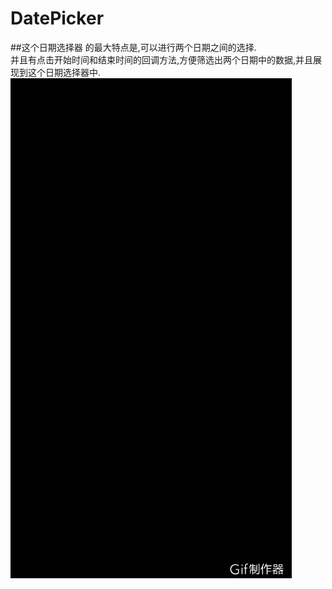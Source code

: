 # DatePicker
##这个日期选择器 的最大特点是,可以进行两个日期之间的选择.<br>并且有点击开始时间和结束时间的回调方法,方便筛选出两个日期中的数据,并且展现到这个日期选择器中.
![](https://github.com/chenka321/DatePicker/raw/master/foryou.gif)